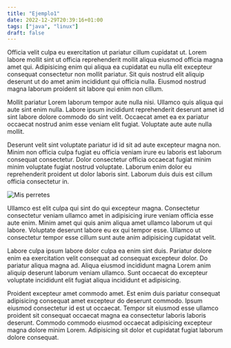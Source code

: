 ```yaml
---
title: "Ejemplo1"
date: 2022-12-29T20:39:16+01:00
tags: ["java", "linux"]
draft: false
---
```


Officia velit culpa eu exercitation ut pariatur cillum cupidatat ut. Lorem labore mollit sint ut officia reprehenderit mollit aliqua eiusmod officia magna amet qui. Adipisicing enim qui aliqua ea cupidatat eu nulla elit excepteur consequat consectetur non mollit pariatur. Sit quis nostrud elit aliquip deserunt ut do amet anim incididunt qui officia nulla. Eiusmod nostrud magna laborum proident sit labore qui enim non cillum.

Mollit pariatur Lorem laborum tempor aute nulla nisi. Ullamco quis aliqua qui aute sint enim nulla. Labore ipsum incididunt reprehenderit deserunt amet id sint labore dolore commodo do sint velit. Occaecat amet ea ex pariatur occaecat nostrud anim esse veniam elit fugiat. Voluptate aute aute nulla mollit.

Deserunt velit sint voluptate pariatur id id sit ad aute excepteur magna non. Minim non officia culpa fugiat eu officia veniam irure eu laboris est laborum consequat consectetur. Dolor consectetur officia occaecat fugiat minim minim voluptate fugiat nostrud voluptate. Laborum enim dolor eu reprehenderit proident ut dolor laboris sint. Laborum duis duis est cillum officia consectetur in.

![Mis perretes](/images/IMG_20221110_231911312%20-%20copia.jpg)

Ullamco est elit culpa qui sint do qui excepteur magna. Consectetur consectetur veniam ullamco amet in adipisicing irure veniam officia esse aute enim. Minim amet qui quis anim aliqua amet ullamco laborum ut qui labore. Voluptate deserunt labore eu ex qui tempor esse. Ullamco ut consectetur tempor esse cillum sunt aute anim adipisicing cupidatat velit.

Labore culpa ipsum labore dolor culpa ea enim sint duis. Pariatur dolore enim ea exercitation velit consequat ad consequat excepteur dolor. Do pariatur aliqua magna ad. Aliqua eiusmod incididunt magna Lorem anim aliquip deserunt laborum veniam ullamco. Sunt occaecat do excepteur voluptate incididunt elit fugiat aliqua incididunt et adipisicing.

Proident excepteur amet commodo amet. Est enim duis pariatur consequat adipisicing consequat amet excepteur do deserunt commodo. Ipsum eiusmod consectetur id est ut occaecat. Tempor sit eiusmod esse ullamco proident sit consequat occaecat magna ea consectetur laboris laboris deserunt. Commodo commodo eiusmod occaecat adipisicing excepteur magna dolore minim Lorem. Adipisicing sit dolor et cupidatat fugiat laborum dolore consequat.
